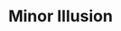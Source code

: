---
title: "Minor Illusion"
permalink: /spells/minor-illusion/
tags:
  - Spell
  - Cantrip
  - Illusion
available_for:
  - Bard
  - Sorcerer
  - Warlock
  - Wizard
level: "Cantrip"
school: "Illusion"
range: "30 ft"
comp:
  - S
  - M
material: "a bit of fleece."
duration: "1 Minute"
description: |
  You create a sound or an image of an object within range that lasts for the duration. The illusion also ends if you dismiss it as an action or cast this spell again.

  If you create a sound, its volume can range from a whisper to a scream. It can be your voice, someone else's voice, a lion's roar, a beating of drums, or any other sound you choose. The sound continues unabated throughout the duration, or you can make discrete sounds at different times before the spell ends.

  If you create an image of an object--such as a chair, muddy footprints, or a small chest--it must be no larger than a 5-foot cube. The image can't create sound, light, smell, or any other sensory effect. Physical interaction with the image reveals it to be an illusion, because things can pass through it.

  If a creature uses its action to examine the sound or image, the creature can determine that it is an illusion with a successful Intelligence (Investigation) check against your spell save DC. If a creature discerns the illusion for what it is, the illusion becomes faint to the creature.
excerpt: "You create a sound or an image of an object within range that lasts for the duration."
source: "Basic Rules"
---